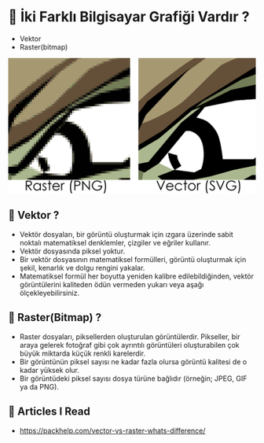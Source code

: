 # 🎯 İki Farklı Bilgisayar Grafiği Vardır ?

* Vektor
* Raster(bitmap)

<img src="https://github.com/rasitesdmr/Graphics-Programming/blob/master/zetcode/Introduction/image/vr1.png">

## 📌 Vektor ?

* Vektör dosyaları, bir görüntü oluşturmak için ızgara üzerinde sabit noktalı matematiksel denklemler, çizgiler ve
  eğriler kullanır.
* Vektör dosyasında piksel yoktur.
* Bir vektör dosyasının matematiksel formülleri, görüntü oluşturmak için şekil, kenarlık ve dolgu rengini yakalar.
* Matematiksel formül her boyutta yeniden kalibre edilebildiğinden, vektör görüntülerini kaliteden ödün vermeden yukarı
  veya aşağı ölçekleyebilirsiniz.

## 📌 Raster(Bitmap) ?

* Raster dosyaları, piksellerden oluşturulan görüntülerdir. Pikseller, bir araya gelerek fotoğraf gibi çok ayrıntılı
  görüntüleri oluşturabilen çok büyük miktarda küçük renkli karelerdir.
* Bir görüntünün piksel sayısı ne kadar fazla olursa görüntü kalitesi de o kadar yüksek olur.
* Bir görüntüdeki piksel sayısı dosya türüne bağlıdır (örneğin; JPEG, GIF ya da PNG).

## 📌 Articles I Read

* https://packhelp.com/vector-vs-raster-whats-difference/